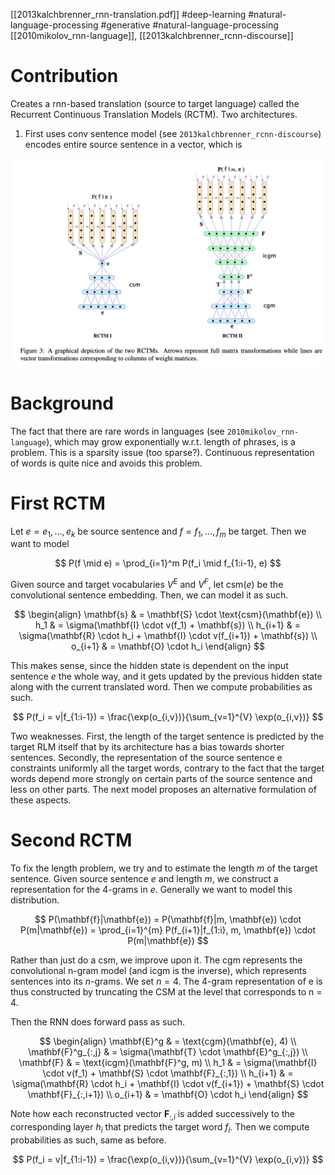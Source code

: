 [[2013kalchbrenner_rnn-translation.pdf]]
#deep-learning #natural-language-processing #generative
#natural-language-processing
[[2010mikolov_rnn-language]], [[2013kalchbrenner_rcnn-discourse]]

# Contribution 

   Creates a rnn-based translation (source to target language) called the Recurrent Continuous Translation Models (RCTM). Two architectures. 
   1. First uses conv sentence model (see `2013kalchbrenner_rcnn-discourse`) encodes entire source sentence in a vector, which is 

   ![image](rctm.png)

# Background 

   The fact that there are rare words in languages (see `2010mikolov_rnn-language`), which may grow exponentially w.r.t. length of phrases, is a problem. This is a sparsity issue (too sparse?). Continuous representation of words is quite nice and avoids this problem. 

# First RCTM 

   Let $e = e_1, \ldots, e_k$ be source sentence and $f = f_1, \ldots, f_m$ be target. Then we want to model 

   $$ 
      P(f \mid e) = \prod_{i=1}^m P(f_i \mid f_{1:i-1}, e)
   $$ 

   Given source and target vocabularies $V^E$ and $V^F$, let $\mathrm{csm}(e)$ be the convolutional sentence embedding. Then, we can model it as such. 

   $$ 
   \begin{align}
      \mathbf{s} & = \mathbf{S} \cdot \text{csm}(\mathbf{e}) \\ 
      h_1 & = \sigma(\mathbf{I} \cdot v(f_1) + \mathbf{s}) \\
      h_{i+1} & = \sigma(\mathbf{R} \cdot h_i + \mathbf{I} \cdot v(f_{i+1}) + \mathbf{s}) \\
      o_{i+1} & = \mathbf{O} \cdot h_i
   \end{align}
   $$ 

   This makes sense, since the hidden state is dependent on the input sentence $e$ the whole way, and it gets updated by the previous hidden state along with the current translated word. Then we compute probabilities as such. 

   $$ 
      P(f_i = v|f_{1:i-1}) = \frac{\exp(o_{i,v})}{\sum_{v=1}^{V} \exp(o_{i,v})}
   $$

   Two weaknesses.  First, the length of the target sentence is predicted by the target RLM itself that by its architecture has a bias towards shorter sentences. Secondly, the representation of the source sentence e constraints uniformly all the target words, contrary to the fact that the target words depend more strongly on certain parts of the source sentence and less on other parts. The next model proposes an alternative formulation of these aspects.

# Second RCTM 

   To fix the length problem, we try and to estimate the length $m$ of the target sentence. Given source sentence $e$ and length $m$, we construct a representation for the $4$-grams in $e$. Generally we want to model this distribution. 

   $$ 
      P(\mathbf{f}|\mathbf{e}) = P(\mathbf{f}|m, \mathbf{e}) \cdot P(m|\mathbf{e}) = \prod_{i=1}^{m} P(f_{i+1}|f_{1:i}, m, \mathbf{e}) \cdot P(m|\mathbf{e})
   $$

   Rather than just do a csm, we improve upon it. The cgm represents the convolutional n-gram model (and icgm is the inverse), which represents sentences into its $n$-grams. We set $n=4$. The 4-gram representation of e is thus constructed by truncating the CSM at the level that corresponds to n = 4.

   Then the RNN does forward pass as such. 

   $$ 
   \begin{align}
      \mathbf{E}^g & = \text{cgm}(\mathbf{e}, 4) \\
      \mathbf{F}^g_{:,j} & = \sigma(\mathbf{T} \cdot \mathbf{E}^g_{:,j}) \\ 
      \mathbf{F} & = \text{icgm}(\mathbf{F}^g, m) \\ 
      h_1 & = \sigma(\mathbf{I} \cdot v(f_1) + \mathbf{S} \cdot \mathbf{F}_{:,1}) \\ 
      h_{i+1} & = \sigma(\mathbf{R} \cdot h_i + \mathbf{I} \cdot v(f_{i+1}) + \mathbf{S} \cdot \mathbf{F}_{:,i+1}) \\ 
      o_{i+1} & = \mathbf{O} \cdot h_i
   \end{align}
   $$

   Note how each reconstructed vector $\mathbf{F}_{:,i}$ is added successively to the corresponding layer $h_i$ that predicts the target word $f_i$. Then we compute probabilities as such, same as before. 

   $$ 
      P(f_i = v|f_{1:i-1}) = \frac{\exp(o_{i,v})}{\sum_{v=1}^{V} \exp(o_{i,v})}
   $$

